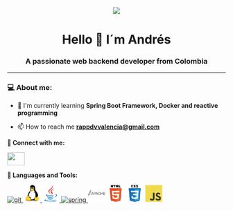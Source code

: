 <div id="header" align="center">
   <img src = "https://media.giphy.com/media/xT9IgzoKnwFNmISR8I/giphy.gif" witdht="200">
   <h1 align="center">Hello 👋 I´m Andrés</h1>
   <h3 align="center">A passionate web backend developer from Colombia</h3>
</div>

---

### 💻 About me:

- 🌱 I'm currently learning **Spring Boot Framework, Docker and reactive programming**

- 📫 How to reach me **rappdvvalencia@gmail.com**

**🔗 Connect with me:**

<a href="https://www.linkedin.com/in/andres-valencia-arenas/" target="blank"><img align="center" src="https://raw.githubusercontent.com/rahuldkjain/github-profile-readme-generator/master/src/images/icons/Social/linked-in-alt.svg"  height="30" width="40" /></a>

**🔨 Languages and Tools:**


<a href="https://git-scm.com/" target="_blank" rel="noreferrer"> <img src="https://www.vectorlogo.zone/logos/git-scm/git-scm-icon.svg" alt="git" width="40" height="40"/> </a> <a target = "_blank" href="https://www.linux.org/" target="_blank" rel="noreferrer"> <img src="https://raw.githubusercontent.com/devicons/devicon/master/icons/linux/linux-original.svg" alt="linux" width="40" height="40"/> </a> <a href="https://www.java.com" target="_blank" rel="noreferrer"> <img src="https://raw.githubusercontent.com/devicons/devicon/master/icons/java/java-original.svg" alt="java" width="40" height="40"/> </a> <a href="https://spring.io/" target="_blank" rel="noreferrer"> <img src="https://www.vectorlogo.zone/logos/springio/springio-icon.svg" alt="spring" width="40" height="40"/> </a> <a rel="noreferrer"> <img src="https://github.com/devicons/devicon/blob/master/icons/apache/apache-line-wordmark.svg" alt="git" width="40" height="40"/> </a> <a rel="noreferrer"> <img src="https://github.com/devicons/devicon/blob/master/icons/html5/html5-original-wordmark.svg" alt="git" width="40" height="40"/> </a> <a rel="noreferrer"> <img src="https://github.com/devicons/devicon/blob/master/icons/css3/css3-original-wordmark.svg" alt="git" width="40" height="40"/> </a> <a rel="noreferrer"> <img src="https://github.com/devicons/devicon/blob/master/icons/javascript/javascript-original.svg" alt="git" width="40" height="40"/> </a>


<!--
**AFVA7/AFVA7** is a ✨ _special_ ✨ repository because its `README.md` (this file) appears on your GitHub profile.

Here are some ideas to get you started:

- 🔭 I’m currently working on ...
- 🌱 I’m currently learning ...
- 👯 I’m looking to collaborate on ...
- 🤔 I’m looking for help with ...
- 💬 Ask me about ...
- 📫 How to reach me: ...
- 😄 Pronouns: ...
- ⚡ Fun fact: ...
-->
